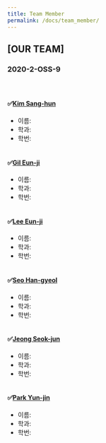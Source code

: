 ```yaml
---
title: Team Member
permalink: /docs/team_member/
---
```

## [OUR TEAM]
### 2020-2-OSS-9<br><br><br>
#### &#9989;[Kim Sang-hun](https://github.com/baldwinIV)<br>
- 이름: <br>
- 학과: <br>
- 학번: <br><br>
#### &#9989;[Gil Eun-ji](https://github.com/EunJiGil)<br>
- 이름:  <br>
- 학과: <br>
- 학번: <br><br>
#### &#9989;[Lee Eun-ji](https://github.com/eunji0123)<br>
- 이름:  <br>
- 학과: <br>
- 학번:<br><br>
#### &#9989;[Seo Han-gyeol](https://github.com/Seo-han-gyeol)<br>
- 이름:  <br>
- 학과: <br>
- 학번:<br><br>
#### &#9989;[Jeong Seok-jun](https://github.com/June1010)<br>
- 이름:  <br>
- 학과: <br>
- 학번:<br><br>
#### &#9989;[Park Yun-jin](https://github.com/younjin0520)<br>
- 이름:  <br>
- 학과: <br>
- 학번: <br><br>
